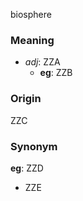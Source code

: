 biosphere
### Meaning
+ _adj_: ZZA
	+ __eg__: ZZB

### Origin

ZZC

### Synonym

__eg__: ZZD

+ ZZE


